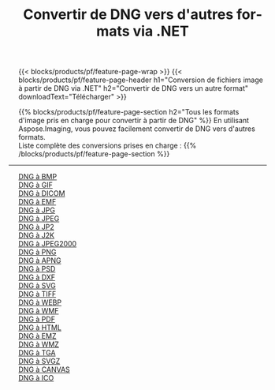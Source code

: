﻿---
title: Convertir de DNG vers d'autres formats via .NET 
weight: 3920
url: /fr/net/conversion/from/dng 
lang: fr
langdirlevel: 2
locales: zh-hans,ja,it,ru,de,es,fr,nl,id,lt,pl,pt,vi,tr,ko,zh-hant,ar,hi,th,sv,cs,uk,he
description: En utilisant Aspose.Imaging, vous pouvez facilement convertir de DNG vers un autre format
---

{{< blocks/products/pf/feature-page-wrap >}}
{{< blocks/products/pf/feature-page-header h1="Conversion de fichiers image à partir de DNG via .NET" h2="Convertir de DNG vers un autre format" downloadText="Télécharger" >}}


{{% blocks/products/pf/feature-page-section  h2="Tous les formats d'image pris en charge pour convertir à partir de DNG" %}}
En utilisant Aspose.Imaging, vous pouvez facilement convertir de DNG vers d'autres formats.
<br/>
Liste complète des conversions prises en charge :
{{% /blocks/products/pf/feature-page-section %}}
<div class="container-fluid productfamilypage bg-gray">
    <div class="convertypes bg-gray agp-content section">
        <div class="container">
		<hr style="margin-left:-20px;"/>
		<div class="row other-converters">
		    <div class='col-md-2 other-converter remove-lp remove-rp'><a href="/imaging/fr/net/conversion/dng-to-bmp" >DNG à BMP</a></div><div class='col-md-2 other-converter remove-lp remove-rp'><a href="/imaging/fr/net/conversion/dng-to-gif" >DNG à GIF</a></div><div class='col-md-2 other-converter remove-lp remove-rp'><a href="/imaging/fr/net/conversion/dng-to-dicom" >DNG à DICOM</a></div><div class='col-md-2 other-converter remove-lp remove-rp'><a href="/imaging/fr/net/conversion/dng-to-emf" >DNG à EMF</a></div><div class='col-md-2 other-converter remove-lp remove-rp'><a href="/imaging/fr/net/conversion/dng-to-jpg" >DNG à JPG</a></div><div class='col-md-2 other-converter remove-lp remove-rp'><a href="/imaging/fr/net/conversion/dng-to-jpeg" >DNG à JPEG</a></div><div class='col-md-2 other-converter remove-lp remove-rp'><a href="/imaging/fr/net/conversion/dng-to-jp2" >DNG à JP2</a></div><div class='col-md-2 other-converter remove-lp remove-rp'><a href="/imaging/fr/net/conversion/dng-to-j2k" >DNG à J2K</a></div><div class='col-md-2 other-converter remove-lp remove-rp'><a href="/imaging/fr/net/conversion/dng-to-jpeg2000" >DNG à JPEG2000</a></div><div class='col-md-2 other-converter remove-lp remove-rp'><a href="/imaging/fr/net/conversion/dng-to-png" >DNG à PNG</a></div><div class='col-md-2 other-converter remove-lp remove-rp'><a href="/imaging/fr/net/conversion/dng-to-apng" >DNG à APNG</a></div><div class='col-md-2 other-converter remove-lp remove-rp'><a href="/imaging/fr/net/conversion/dng-to-psd" >DNG à PSD</a></div><div class='col-md-2 other-converter remove-lp remove-rp'><a href="/imaging/fr/net/conversion/dng-to-dxf" >DNG à DXF</a></div><div class='col-md-2 other-converter remove-lp remove-rp'><a href="/imaging/fr/net/conversion/dng-to-svg" >DNG à SVG</a></div><div class='col-md-2 other-converter remove-lp remove-rp'><a href="/imaging/fr/net/conversion/dng-to-tiff" >DNG à TIFF</a></div><div class='col-md-2 other-converter remove-lp remove-rp'><a href="/imaging/fr/net/conversion/dng-to-webp" >DNG à WEBP</a></div><div class='col-md-2 other-converter remove-lp remove-rp'><a href="/imaging/fr/net/conversion/dng-to-wmf" >DNG à WMF</a></div><div class='col-md-2 other-converter remove-lp remove-rp'><a href="/imaging/fr/net/conversion/dng-to-pdf" >DNG à PDF</a></div><div class='col-md-2 other-converter remove-lp remove-rp'><a href="/imaging/fr/net/conversion/dng-to-html" >DNG à HTML</a></div><div class='col-md-2 other-converter remove-lp remove-rp'><a href="/imaging/fr/net/conversion/dng-to-emz" >DNG à EMZ</a></div><div class='col-md-2 other-converter remove-lp remove-rp'><a href="/imaging/fr/net/conversion/dng-to-wmz" >DNG à WMZ</a></div><div class='col-md-2 other-converter remove-lp remove-rp'><a href="/imaging/fr/net/conversion/dng-to-tga" >DNG à TGA</a></div><div class='col-md-2 other-converter remove-lp remove-rp'><a href="/imaging/fr/net/conversion/dng-to-svgz" >DNG à SVGZ</a></div><div class='col-md-2 other-converter remove-lp remove-rp'><a href="/imaging/fr/net/conversion/dng-to-canvas" >DNG à CANVAS</a></div><div class='col-md-2 other-converter remove-lp remove-rp'><a href="/imaging/fr/net/conversion/dng-to-ico" >DNG à ICO</a></div>
                </div>
        </div>
    </div>
</div>
<br/>

